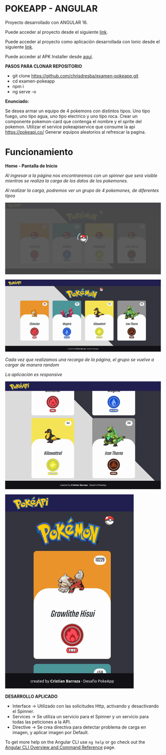 #  POKEAPP - ANGULAR

Proyecto desarrollado con ANGULAR 16.

Puede acceder al proyecto desde el siguiente [link](https://angular-pokeapp-challenge.web.app/).

Puede acceder al proyecto como aplicación desarrollada con Ionic desde el siguiente [link](https://github.com/chrisdresba/Pokeapp-Ionic.git).

Puede acceder al APK Installer desde [aquí](https://github.com/chrisdresba/Pokeapp-Ionic/tree/main/APK%20-%20Installer).

**PASOS PARA CLONAR REPOSITORIO**
- git clone https://github.com/chrisdresba/examen-pokeapp.git
- cd examen-pokeapp
- npm i
- ng serve -o

**Enunciado:**

Se desea armar un equipo de 4 pokemons con distintos tipos. Uno tipo fuego, uno tipo agua, uno tipo electrico y uno tipo roca.
Crear un componente pokemon-card que contenga el nombre y el sprite del pokemon. Utilizar el service pokeapiservice que consume la api https://pokeapi.co/
Generar equipos aleatorios al refrescar la pagina.


# Funcionamiento

**Home - Pantalla de Inicio**  

*Al ingresar a la página nos encontraremos con un spinner que sera visible mientras se realiza la carga de los datos de los pokemones.*    

*Al realizar la carga, podremos ver un grupo de 4 pokemones, de diferentes tipos*

![](https://github.com/chrisdresba/examen-pokeapp/blob/main/images/spinner.png?raw=true)

![](https://github.com/chrisdresba/examen-pokeapp/blob/main/images/home.png?raw=true)

*Cada vez que realizamos una recarga de la página, el grupo se vuelve a cargar de manera random*

*La aplicación es responsive*

![](https://github.com/chrisdresba/examen-pokeapp/blob/main/images/home-tablet.png?raw=true)

![](https://github.com/chrisdresba/examen-pokeapp/blob/main/images/home-mobile.png?raw=true)


**DESARROLLO APLICADO**
- Interface -> Utilizado con las solicitudes Http, activando y desactivando el Spinner.
- Services -> Se utiliza un servicio para el Spinner y un servicio para todas las peticiones a la API.
- Directive -> Se crea directiva para detectar problema de carga en imagen, y aplicar imagen por Default.
    




To get more help on the Angular CLI use `ng help` or go check out the [Angular CLI Overview and Command Reference](https://angular.io/cli) page.
